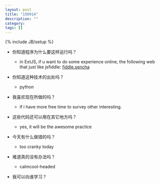 ```yaml
---
layout: post
title: "150914"
description: ""
category: 
tags: []
---
```

{% include JB/setup %}

* 你知道程序为什么要这样运行吗？
  * in ExtJS, if u want to do some experience online, the following web that just like jsfiddle: [fiddle.sencha](http://fiddle.sencha.com)

* 你知道这种技术的出处吗？
  * python

* 我喜欢现在所做的吗？
  * if i have more free time to survey other interesting.

* 这些代码还可以用在其它地方吗？
  * yes, it will be the awesome practice

* 今天有什么做错的吗？
  * too cranky today

* 难道真的没有办法吗？
  * calmcool-headed 

* 我可以向谁学习？
 
